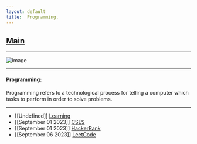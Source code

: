 ```yaml
---
layout: default
title:  Programming.
---
```


<h2 class="menu-header" id="index"><a href="../../index.html">Main</a></h2>
<hr>

![image](https://github.com/h4ckyou/h4ckyou.github.io/assets/127159644/e326af19-6043-4025-838e-2e5585938667)


* * *
<h4 class="menu-header" id="programming">Programming:</h4>
Programming refers to a technological process for telling a computer which tasks to perform in order to solve problems.
<hr>

- [[Undefined]] [Learning](https://github.com/h4ckyou/h4ckyou.github.io/tree/main/posts/programming/Learning)
- [[September 01 2023]] [CSES](https://h4ckyou.github.io/posts/programming/cses/index.html) 
- [[September 01 2023]] [HackerRank](https://h4ckyou.github.io/posts/programming/Hackerrank/index.html)
- [[September 06 2023]] [LeetCode](https://h4ckyou.github.io/posts/programming/Leetcode/index.html)
